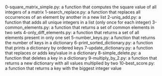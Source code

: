 0-square_matrix_simple.py: a function that computes the square value of all integers of a matrix
1-search_replace.py: a function that replaces all occurrences of an element by another in a new list
2-uniq_add.py: a function that adds all unique integers in a list (only once for each integer)
3-common_elements.py: a function that returns a set of common elements in two sets
4-only_diff_elements.py: a function that returns a set of all elements present in only one set
5-number_keys.py: a function that returns the number of keys in a dictionary
6-print_sorted_dictionary.py: a function that prints a dictionary by ordered keys
7-update_dictionary.py: a function that replaces or adds key/value in a dictionary
8-simple_delete.py: a function that deletes a key in a dictionary
9-multiply_by_2.py: a function that returns a new dictionary with all values multiplied by two
10-best_score.py: a function that returns a key with the biggest integer value
